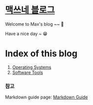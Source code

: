 <link rel="stylesheet" type="text/css" href="/css/header.css">
<link rel="stylesheet" type="text/css" href="/css/bootstrap/5.3.0-alpha1/bootstrap.css">

# [맥쓰네 블로그](https://max-jayee.github.io "https://max-jayee.github.io")
Welcome to Max's blog ~~ 🎉

Have a nice day ~ 😁

# Index of this blog

1. [Operating Systems](./operating_systems/ "https://max-jayee.github.io/operating_systems")
1. [Software Tools](./software_tools/ "https://max-jayee.github.io/software_tools")
<!-- TODO: problem solutions -->
<!-- TODO: programming language -->

### 참고
Markdown guide page: [Markdown Guide](https://www.markdownguide.org/ "markdown guide website")

